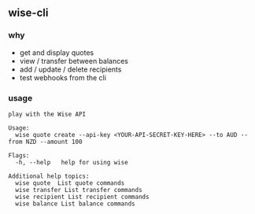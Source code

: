 ## wise-cli

### why
- get and display quotes 
- view / transfer between balances 
- add / update / delete recipients 
- test webhooks from the cli

### usage
```
play with the Wise API

Usage:
  wise quote create --api-key <YOUR-API-SECRET-KEY-HERE> --to AUD --from NZD --amount 100

Flags:
  -h, --help   help for using wise

Additional help topics:
  wise quote  List quote commands
  wise transfer List transfer commands
  wise recipient List recipient commands
  wise balance List balance commands
```
